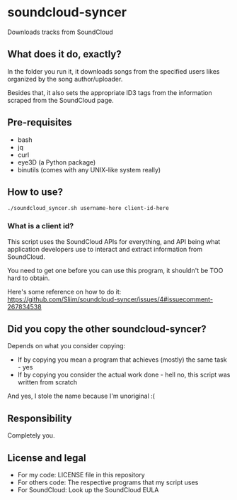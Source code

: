# soundcloud-syncer
Downloads tracks from SoundCloud

## What does it do, exactly?
In the folder you run it, it downloads songs from the specified users likes 
organized by the song author/uploader.

Besides that, it also sets the appropriate ID3 tags from the information scraped
from the SoundCloud page.

## Pre-requisites
 * bash
 * jq
 * curl
 * eye3D (a Python package)
 * binutils (comes with any UNIX-like system really)

## How to use?
```
./soundcloud_syncer.sh username-here client-id-here
```

### What is a client id?
This script uses the SoundCloud APIs for everything, and API being what application developers
use to interact and extract information from SoundCloud.

You need to get one before you can use this program, it shouldn't be TOO hard to obtain.

Here's some reference on how to do it: https://github.com/Sliim/soundcloud-syncer/issues/4#issuecomment-267834538

## Did you copy the other soundcloud-syncer?
Depends on what you consider copying:
 * If by copying you mean a program that achieves (mostly) the same task - yes
 * If by copying you consider the actual work done - hell no, this script was written from scratch 

And yes, I stole the name because I'm unoriginal :(

## Responsibility
Completely you.

## License and legal
 * For my code: LICENSE file in this repository
 * For others code: The respective programs that my script uses
 * For SoundCloud: Look up the SoundCloud EULA

